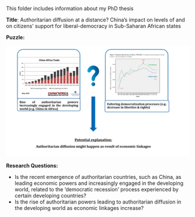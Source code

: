 This folder includes information about my PhD thesis 

**Title**: Authoritarian diffusion at a distance? China’s impact on levels of and on citizens’ support for liberal-democracy in Sub-Saharan African states

**Puzzle:**

![](https://raw.githubusercontent.com/RalucaN/Data-projects/master/PhD_thesis(2015-2019)/thesis_puzzle.png)

**Research Questions:**
- Is the recent emergence of authoritarian countries, such as China, as leading economic powers and increasingly engaged in the developing world, related to the ‘democratic recession’ process experienced by certain developing countries? 
- Is the rise of authoritarian powers leading to authoritarian diffusion in the developing world as economic linkages increase?
